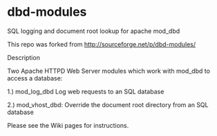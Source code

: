 # dbd-modules
SQL logging and document root lookup for apache mod_dbd

This repo was forked from http://sourceforge.net/p/dbd-modules/

Description

Two Apache HTTPD Web Server modules which work with mod_dbd to access a database:

1.) mod_log_dbd
Log web requests to an SQL database

2.) mod_vhost_dbd: 
Override the document root directory from an SQL database

Please see the Wiki pages for instructions.
